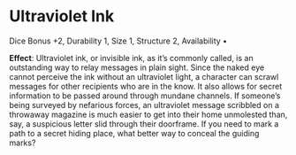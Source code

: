 # Ultraviolet Ink

Dice Bonus +2, Durability 1, Size 1, Structure 2, Availability •

**Effect**: Ultraviolet ink, or invisible ink, as it’s commonly
called, is an outstanding way to relay messages in plain sight.
Since the naked eye cannot perceive the ink without an
ultraviolet light, a character can scrawl messages for other
recipients who are in the know. It also allows for secret information to be passed around through mundane channels. If
someone’s being surveyed by nefarious forces, an ultraviolet message scribbled on a throwaway magazine is much easier
to get into their home unmolested than, say, a suspicious
letter slid through their doorframe. If you need to mark
a path to a secret hiding place, what better way to conceal
the guiding marks? 